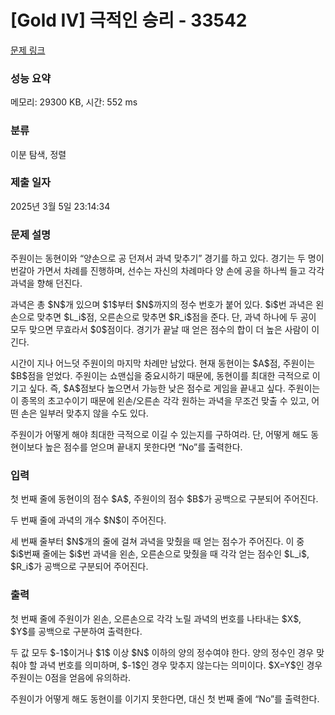 # [Gold IV] 극적인 승리 - 33542 

[문제 링크](https://www.acmicpc.net/problem/33542) 

### 성능 요약

메모리: 29300 KB, 시간: 552 ms

### 분류

이분 탐색, 정렬

### 제출 일자

2025년 3월 5일 23:14:34

### 문제 설명

<p>주원이는 동현이와 “양손으로 공 던져서 과녁 맞추기” 경기를 하고 있다. 경기는 두 명이 번갈아 가면서 차례를 진행하며, 선수는 자신의 차례마다 양 손에 공을 하나씩 들고 각각 과녁을 향해 던진다.</p>

<p>과녁은 총 $N$개 있으며 $1$부터 $N$까지의 정수 번호가 붙어 있다. $i$번 과녁은 왼손으로 맞추면 $L_i$점, 오른손으로 맞추면 $R_i$점을 준다. 단, 과녁 하나에 두 공이 모두 맞으면 무효라서 $0$점이다. 경기가 끝날 때 얻은 점수의 합이 더 높은 사람이 이긴다.</p>

<p>시간이 지나 어느덧 주원이의 마지막 차례만 남았다. 현재 동현이는 $A$점, 주원이는 $B$점을 얻었다. 주원이는 쇼맨십을 중요시하기 때문에, 동현이를 최대한 극적으로 이기고 싶다. 즉, $A$점보다 높으면서 가능한 낮은 점수로 게임을 끝내고 싶다. 주원이는 이 종목의 초고수이기 때문에 왼손/오른손 각각 원하는 과녁을 무조건 맞출 수 있고, 어떤 손은 일부러 맞추지 않을 수도 있다.</p>

<p>주원이가 어떻게 해야 최대한 극적으로 이길 수 있는지를 구하여라. 단, 어떻게 해도 동현이보다 높은 점수를 얻으며 끝내지 못한다면 “No”를 출력한다.</p>

### 입력 

 <p>첫 번째 줄에 동현이의 점수 $A$, 주원이의 점수 $B$가 공백으로 구분되어 주어진다.</p>

<p>두 번째 줄에 과녁의 개수 $N$이 주어진다.</p>

<p>세 번째 줄부터 $N$개의 줄에 걸쳐 과녁을 맞췄을 때 얻는 점수가 주어진다. 이 중 $i$번째 줄에는 $i$번 과녁을 왼손, 오른손으로 맞췄을 때 각각 얻는 점수인 $L_i$, $R_i$가 공백으로 구분되어 주어진다.</p>

### 출력 

 <p>첫 번째 줄에 주원이가 왼손, 오른손으로 각각 노릴 과녁의 번호를 나타내는 $X$, $Y$를 공백으로 구분하여 출력한다.</p>

<p>두 값 모두 $-1$이거나 $1$ 이상 $N$ 이하의 양의 정수여야 한다. 양의 정수인 경우 맞춰야 할 과녁 번호를 의미하며, $-1$인 경우 맞추지 않는다는 의미이다. $X=Y$인 경우 주원이는 0점을 얻음에 유의하라.</p>

<p>주원이가 어떻게 해도 동현이를 이기지 못한다면, 대신 첫 번째 줄에 “No”를 출력한다.</p>


